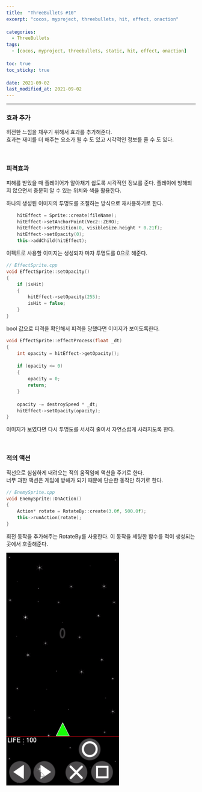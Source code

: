 ```yaml
---
title:  "ThreeBullets #10"
excerpt: "cocos, myproject, threebullets, hit, effect, onaction"

categories:
  - ThreeBullets
tags:
  - [cocos, myproject, threebullets, static, hit, effect, onaction]

toc: true
toc_sticky: true
 
date: 2021-09-02 
last_modified_at: 2021-09-02
---  
```


***

### 효과 추가  
허전한 느낌을 채우기 위해서 효과를 추가해준다.  
효과는 재미를 더 해주는 요소가 될 수 도 있고 시각적인 정보를 줄 수 도 있다.  

<br/>

### 피격효과  
피해를 받았을 때 플레이어가 알아채기 쉽도록 시각적인 정보를 준다. 플레이에 방해되지 않으면서 충분히 알 수 있는 위치와 색을 활용한다.  

하나의 생성된 이미지의 투명도를 조절하는 방식으로 재사용하기로 한다.  

```cpp
	hitEffect = Sprite::create(fileName);
	hitEffect->setAnchorPoint(Vec2::ZERO);
	hitEffect->setPosition(0, visibleSize.height * 0.21f);
	hitEffect->setOpacity(0);
	this->addChild(hitEffect);
```

이펙트로 사용할 이미지는 생성되자 마자 투명도를 0으로 해준다.  

```cpp
// EffectSprite.cpp
void EffectSprite::setOpacity()
{
	if (isHit)
	{
		hitEffect->setOpacity(255);
		isHit = false;
	}
}
```

bool 값으로 피격을 확인해서 피격을 당했다면 이미지가 보이도록한다.  

```cpp
void EffectSprite::effectProcess(float _dt)
{
	int opacity = hitEffect->getOpacity();
	
	if (opacity <= 0)
	{
		opacity = 0;
		return;
	}
	
	opacity -= destroySpeed * _dt;
	hitEffect->setOpacity(opacity);
}
```

이미지가 보였다면 다시 투명도를 서서히 줄여서 자연스럽게 사라지도록 한다.  

<br/>

### 적의 액션  
직선으로 심심하게 내려오는 적의 움직임에 액션을 주기로 한다.  
너무 과한 액션은 게임에 방해가 되기 때문에 단순한 동작만 하기로 한다.  

```cpp
// EnemySprite.cpp
void EnemySprite::OnAction()
{
	Action* rotate = RotateBy::create(3.0f, 500.0f);
	this->runAction(rotate);
}

```

회전 동작을 추가해주는 RotateBy를 사용한다. 이 동작을 세팅한 함수를 적이 생성되는 곳에서 호출해준다.  

![play](/assets/images/20210902_Posting_cocos/2.gif)
  